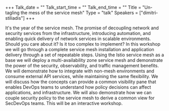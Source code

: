 +++
Talk_date = ""
Talk_start_time = ""
Talk_end_time = ""
Title = "Un-tagling the mess of the service mesh"
Type = "talk"
Speakers = ["dimitri-stiliadis"]
+++

It's the year of the service mesh. The promise of decoupling network and security services from the infrastructure, introducing automation, and enabling quick delivery of network services in scalable environments. Should you care about it? Is it too complex to implement? In this workshop we will go through a complete service mesh installation and application delivery through a set of repeatable steps. Using the Istio service mesh as a base we will deploy a multi-availability zone service mesh and demonstrate the power of the security, observability, and traffic management benefits. We will demonstrate how to integrate with non-mesh environments and consume external API services, while maintaining the same flexibility. We will discuss how the concepts can provide a common visibility pane that enables DevOps teams to understand how policy decisions can affect applications, and infrastructure. We will also demonstrate how we can couple security policy to the service mesh to derive a common view for SecDevOps teams. This will be an interactive workshop. 